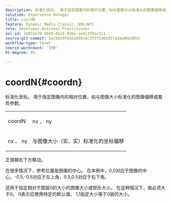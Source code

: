 ```yaml
---
description: 标准化坐标。 用于指定图像内的相对位置，如与图像大小标准化的图像偏移或裁剪参数。
solution: Experience Manager
title: coordN
feature: Dynamic Media Classic，SDK/API
role: Developer,Business Practitioner
exl-id: 3a97a520-5049-4b26-826e-ae913f0ac511
source-git-commit: 1ec8b59f442eb96c6c3f5f1405d57a38a86bd056
workflow-type: tm+mt
source-wordcount: '150'
ht-degree: 0%

---
```


# coordN{#coordn}

标准化坐标。 用于指定图像内的相对位置，如与图像大小标准化的图像偏移或裁剪参数。

<table id="simpletable_EFA3111DC4B94BAF94715500DB4DD8FB"> 
 <tr class="strow"> 
  <td class="stentry"> <p><span class="codeph"> <span class="varname"> coordN</span> </span> </p> </td> 
  <td class="stentry"> <p><span class="codeph"> <span class="varname"> nx</span> </span>、 <span class="codeph"><span class="varname"> ny</span></span> </p></td> 
 </tr> 
 <tr class="strow"> 
  <td class="stentry"> <p><span class="codeph"> <span class="varname"> nx</span> </span>、 <span class="codeph"><span class="varname"> ny</span></span> </p></td> 
  <td class="stentry"> <p>与图像大小（实、实）标准化的坐标偏移 </p></td> 
 </tr> 
</table>

正值朝右下方移动。

在很多情况下，参考位置是图像的中心。 在本例中，0,0对应于图像的中心，-0.5,-0.5对应于左上角，0.5,0.5对应于右下角。

还用于指定相对于图层0的大小的图像大小或矩形大小。 在这种情况下，值必须大于0。 0表示应使用特定的默认值。 1,1指定大小等于0层的大小。
